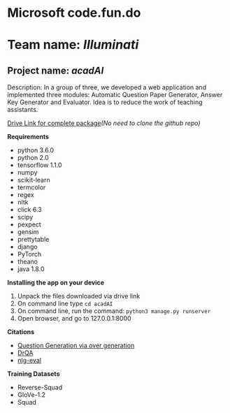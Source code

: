 # Microsoft code.fun.do

# Team name: *Illuminati*

## Project name: *acadAI*

Description: In a group of three, we developed a web application and implemented three modules: Automatic Question Paper Generator, Answer Key Generator and Evaluator. Idea is to reduce the work of teaching assistants.

[Drive Link for complete package](https://drive.google.com/open?id=1rqngY6jLpqIC8I09H5AMNBeybUO6tECQ)*(No need to clone the github repo)*

**Requirements**
* python 3.6.0
* python 2.0
* tensorflow 1.1.0
* numpy
* scikit-learn
* termcolor
* regex
* nltk
* click 6.3
* scipy
* pexpect
* gensim
* prettytable
* django
* PyTorch
* theano
* java 1.8.0

**Installing the app on your device**
1. Unpack the files downloaded via drive link
2. On command line type ```cd acadAI```
3. On command line, run the command: ```python3 manage.py runserver```
4. Open browser, and go to 127.0.0.1:8000

**Citations**
* [Question Generation via over generation](http://www.cs.cmu.edu/~ark/mheilman/questions/)
* [DrQA](https://github.com/facebookresearch/DrQA)
* [nlg-eval](https://github.com/Maluuba/nlg-eval)

**Training Datasets**
* Reverse-Squad
* GloVe-1.2
* Squad

